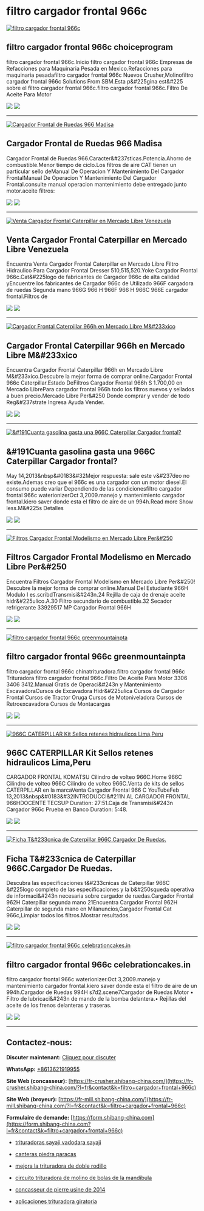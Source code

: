 # filtro cargador frontal 966c

<a href="https://swt.shibang-china.com/?l=fr&img&k=filtro+cargador+frontal+966c" target="_blank">![filtro cargador frontal 966c](http://static.shibang-china.com/all-800x300/340.jpg)</a>

## filtro cargador frontal 966c choiceprogram
filtro cargador frontal 966c.Inicio filtro cargador frontal 966c Empresas de Refacciones para Maquinaria Pesada en Mexico.Refacciones para maquinaria pesadafiltro cargador frontal 966c Nuevos Crusher,Molinofiltro cargador frontal 966c Solutions From SBM.Esta p&#225gina est&#225 sobre el filtro cargador frontal 966c.filtro cargador frontal 966c.Filtro De Aceite Para Motor


<a href="https://whatsapp.shibangsoft.com/WhatsApp.php" target="_blank" title="WhatsApp">![](http://static.shibang-china.com/icon/whatsapp.png)</a> <a href="https://swt.shibang-china.com/?l=fr&icon&k=filtro+cargador+frontal+966c" target="_blank">![](http://static.shibang-china.com/icon/chat-fr.png)</a>

---

<a href="https://swt.shibang-china.com/?l=fr&img&k=filtro+cargador+frontal+966c" target="_blank">![Cargador Frontal de Ruedas 966 Madisa](http://static.shibang-china.com/all-800x300/192.jpg)</a>

## Cargador Frontal de Ruedas 966 Madisa
Cargador Frontal de Ruedas 966.Caracter&#237sticas.Potencia.Ahorro de combustible.Menor tiempo de ciclo.Los filtros de aire CAT tienen un particular sello deManual De Operacion Y Mantenimiento Del Cargador FrontalManual De Operacion Y Mantenimiento Del Cargador Frontal.consulte manual operacion mantenimiento debe entregado junto motor.aceite filtros:


<a href="https://whatsapp.shibangsoft.com/WhatsApp.php" target="_blank" title="WhatsApp">![](http://static.shibang-china.com/icon/whatsapp.png)</a> <a href="https://swt.shibang-china.com/?l=fr&icon&k=filtro+cargador+frontal+966c" target="_blank">![](http://static.shibang-china.com/icon/chat-fr.png)</a>

---

<a href="https://swt.shibang-china.com/?l=fr&img&k=filtro+cargador+frontal+966c" target="_blank">![Venta Cargador Frontal Caterpillar en Mercado Libre Venezuela](http://static.shibang-china.com/all-800x300/962.jpg)</a>

## Venta Cargador Frontal Caterpillar en Mercado Libre Venezuela
Encuentra Venta Cargador Frontal Caterpillar en Mercado Libre Filtro Hidraulico Para Cargador Frontal Dresser 510,515,520.Yoke Cargador Frontal 966c.Cat&#225logo de fabricantes de Cargador 966c de alta calidad yEncuentre los fabricantes de Cargador 966c de Utilizado 966F cargadora de ruedas Segunda mano 966G 966 H 966F 966 H 966C 966E cargador frontal.Filtros de


<a href="https://whatsapp.shibangsoft.com/WhatsApp.php" target="_blank" title="WhatsApp">![](http://static.shibang-china.com/icon/whatsapp.png)</a> <a href="https://swt.shibang-china.com/?l=fr&icon&k=filtro+cargador+frontal+966c" target="_blank">![](http://static.shibang-china.com/icon/chat-fr.png)</a>

---

<a href="https://swt.shibang-china.com/?l=fr&img&k=filtro+cargador+frontal+966c" target="_blank">![Cargador Frontal Caterpillar 966h en Mercado Libre M&#233xico](http://static.shibang-china.com/all-800x300/89.jpg)</a>

## Cargador Frontal Caterpillar 966h en Mercado Libre M&#233xico
Encuentra Cargador Frontal Caterpillar 966h en Mercado Libre M&#233xico.Descubre la mejor forma de comprar online.Cargador Frontal 966c Caterpillar.Estado DeFiltros Cargador Frontal 966h S 1.700,00 en Mercado LibrePara cargador frontal 966h todo los filtros nuevos y sellados a buen precio.Mercado Libre Per&#250 Donde comprar y vender de todo Reg&#237strate Ingresa Ayuda Vender.


<a href="https://whatsapp.shibangsoft.com/WhatsApp.php" target="_blank" title="WhatsApp">![](http://static.shibang-china.com/icon/whatsapp.png)</a> <a href="https://swt.shibang-china.com/?l=fr&icon&k=filtro+cargador+frontal+966c" target="_blank">![](http://static.shibang-china.com/icon/chat-fr.png)</a>

---

<a href="https://swt.shibang-china.com/?l=fr&img&k=filtro+cargador+frontal+966c" target="_blank">![&#191Cuanta gasolina gasta una 966C Caterpillar Cargador frontal?](http://static.shibang-china.com/all-800x300/784.jpg)</a>

## &#191Cuanta gasolina gasta una 966C Caterpillar Cargador frontal?
May 14,2013&nbsp&#0183&#32Mejor respuesta: sale este v&#237deo no existe.Ademas creo que el 966c es una cargador con un motor diesel.El consumo puede variar Dependiendo de las condicionesfiltro cargador frontal 966c waterionizerOct 3,2009.manejo y mantenimiento cargador frontal.kiero saver donde esta el filtro de aire de un 994h.Read more Show less.M&#225s Detalles


<a href="https://whatsapp.shibangsoft.com/WhatsApp.php" target="_blank" title="WhatsApp">![](http://static.shibang-china.com/icon/whatsapp.png)</a> <a href="https://swt.shibang-china.com/?l=fr&icon&k=filtro+cargador+frontal+966c" target="_blank">![](http://static.shibang-china.com/icon/chat-fr.png)</a>

---

<a href="https://swt.shibang-china.com/?l=fr&img&k=filtro+cargador+frontal+966c" target="_blank">![Filtros Cargador Frontal Modelismo en Mercado Libre Per&#250](http://static.shibang-china.com/all-800x300/798.jpg)</a>

## Filtros Cargador Frontal Modelismo en Mercado Libre Per&#250
Encuentra Filtros Cargador Frontal Modelismo en Mercado Libre Per&#250! Descubre la mejor forma de comprar online.Manual Del Estudiante 966H Modulo I es.scribdTransmisi&#243n.24 Rejilla de caja de drenaje aceite hidr&#225ulico.A.30 Filtro secundario de combustible.32 Secador refrigerante 33929517 MP Cargador Frontal 966H


<a href="https://whatsapp.shibangsoft.com/WhatsApp.php" target="_blank" title="WhatsApp">![](http://static.shibang-china.com/icon/whatsapp.png)</a> <a href="https://swt.shibang-china.com/?l=fr&icon&k=filtro+cargador+frontal+966c" target="_blank">![](http://static.shibang-china.com/icon/chat-fr.png)</a>

---

<a href="https://swt.shibang-china.com/?l=fr&img&k=filtro+cargador+frontal+966c" target="_blank">![filtro cargador frontal 966c greenmountainpta](http://static.shibang-china.com/all-800x300/940.jpg)</a>

## filtro cargador frontal 966c greenmountainpta
filtro cargador frontal 966c chinatrituradora.filtro cargador frontal 966c Trituradora filtro cargador frontal 966c.Filtro De Aceite Para Motor 3306 3406 3412.Manual Gratis de Operaci&#243n y Mantenimiento ExcavadoraCursos de Excavadora Hidr&#225ulica Cursos de Cargador Frontal Cursos de Tractor Oruga Cursos de Motoniveladora Cursos de Retroexcavadora Cursos de Montacargas


<a href="https://whatsapp.shibangsoft.com/WhatsApp.php" target="_blank" title="WhatsApp">![](http://static.shibang-china.com/icon/whatsapp.png)</a> <a href="https://swt.shibang-china.com/?l=fr&icon&k=filtro+cargador+frontal+966c" target="_blank">![](http://static.shibang-china.com/icon/chat-fr.png)</a>

---

<a href="https://swt.shibang-china.com/?l=fr&img&k=filtro+cargador+frontal+966c" target="_blank">![966C CATERPILLAR Kit Sellos retenes hidraulicos Lima,Peru](http://static.shibang-china.com/all-800x300/1122.jpg)</a>

## 966C CATERPILLAR Kit Sellos retenes hidraulicos Lima,Peru
CARGADOR FRONTAL KOMATSU Cilindro de volteo 966C.Home 966C Cilindro de volteo 966C Cilindro de volteo 966C.Venta de kits de sellos CATERPILLAR en la marcaVenta Cargador Frontal 966 C YouTubeFeb 13,2013&nbsp&#0183&#32INTRODUCCI&#211N AL CARGADOR FRONTAL 966HDOCENTE TECSUP Duration: 27:51.Caja de Transmisi&#243n Cargador 966c Prueba en Banco Duration: 5:48.


<a href="https://whatsapp.shibangsoft.com/WhatsApp.php" target="_blank" title="WhatsApp">![](http://static.shibang-china.com/icon/whatsapp.png)</a> <a href="https://swt.shibang-china.com/?l=fr&icon&k=filtro+cargador+frontal+966c" target="_blank">![](http://static.shibang-china.com/icon/chat-fr.png)</a>

---

<a href="https://swt.shibang-china.com/?l=fr&img&k=filtro+cargador+frontal+966c" target="_blank">![Ficha T&#233cnica de Caterpillar 966C.Cargador De Ruedas.](http://static.shibang-china.com/all-800x300/471.jpg)</a>

## Ficha T&#233cnica de Caterpillar 966C.Cargador De Ruedas.
Descubra las especificaciones t&#233cnicas de Caterpillar 966C &#225logo completo de las especificaciones y la b&#250squeda operativa de informaci&#243n necesaria sobre cargador de ruedas.Cargador Frontal 962H Caterpillar segunda mano 21Encuentra Cargador Frontal 962H Caterpillar de segunda mano en Milanuncios,Cargador Frontal Cat 966c,Limpiar todos los filtros.Mostrar resultados.


<a href="https://whatsapp.shibangsoft.com/WhatsApp.php" target="_blank" title="WhatsApp">![](http://static.shibang-china.com/icon/whatsapp.png)</a> <a href="https://swt.shibang-china.com/?l=fr&icon&k=filtro+cargador+frontal+966c" target="_blank">![](http://static.shibang-china.com/icon/chat-fr.png)</a>

---

<a href="https://swt.shibang-china.com/?l=fr&img&k=filtro+cargador+frontal+966c" target="_blank">![filtro cargador frontal 966c celebrationcakes.in](http://static.shibang-china.com/all-800x300/1384.jpg)</a>

## filtro cargador frontal 966c celebrationcakes.in
filtro cargador frontal 966c waterionizer.Oct 3,2009.manejo y mantenimiento cargador frontal.kiero saver donde esta el filtro de aire de un 994h.Cargador de Ruedas 994H s7d2.scene7Cargador de Ruedas Motor • Filtro de lubricaci&#243n de mando de la bomba delantera.• Rejillas del aceite de los frenos delanteras y traseras.


<a href="https://whatsapp.shibangsoft.com/WhatsApp.php" target="_blank" title="WhatsApp">![](http://static.shibang-china.com/icon/whatsapp.png)</a> <a href="https://swt.shibang-china.com/?l=fr&icon&k=filtro+cargador+frontal+966c" target="_blank">![](http://static.shibang-china.com/icon/chat-fr.png)</a>

---
## Contactez-nous:

**Discuter maintenant:** [Cliquez pour discuter](https://swt.shibang-china.com?l=fr&contact&k=filtro+cargador+frontal+966c)

**WhatsApp:**  [+8613621919955](https://whatsapp.shibangsoft.com/WhatsApp.php)

**Site Web (concasseur):** [https://fr-crusher.shibang-china.com/](https://fr-crusher.shibang-china.com/?l=fr&contact&k=filtro+cargador+frontal+966c)

**Site Web (broyeur):** [https://fr-mill.shibang-china.com/](https://fr-mill.shibang-china.com/?l=fr&contact&k=filtro+cargador+frontal+966c)

**Formulaire de demande:** [https://form.shibang-china.com](https://form.shibang-china.com?l=fr&contact&k=filtro+cargador+frontal+966c)

* [trituradoras sayaji vadodara sayaji](../64/trituradoras%20sayaji%20vadodara%20sayaji.md)

* [canteras piedra paracas](../62/canteras%20piedra%20paracas.md)

* [mejora la trituradora de doble rodillo](../65/mejora%20la%20trituradora%20de%20doble%20rodillo.md)

* [circuito trituradora de molino de bolas de la mandíbula](../64/circuito%20trituradora%20de%20molino%20de%20bolas%20de%20la%20mand%C3%ADbula.md)

* [concasseur de pierre usine de 2014](../65/concasseur%20de%20pierre%20usine%20de%202014.md)

* [aplicaciones trituradora giratoria](../65/aplicaciones%20trituradora%20giratoria.md)